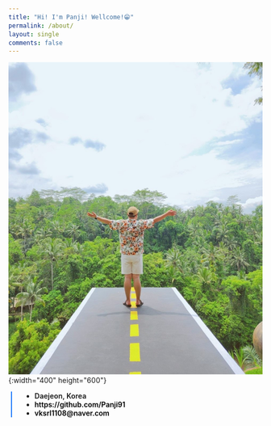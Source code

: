 ```yaml
---
title: "Hi! I'm Panji! Wellcome!😁"
permalink: /about/
layout: single
comments: false
---
```


![Meeeee!](/assets/images/Me.jpg){:width="400" height="600"}

<div style="border-left:2px solid #1876fb;padding-left:1.5em;margin-left:5px;font-weight:600">
<ul class="author__urls social-icons">
    <li><i class="fas fa-fw fa-map-marker-alt" aria-hidden="true"></i> Daejeon, Korea</li>
    <li>
    <a href="https://github.com/Panji91" style="color:black;text-decoration:none;font-weight:600">
        <i class="fab fa-fw fa-github" aria-hidden="true"></i> https://github.com/Panji91
    </a>
    </li>
    <li>
    <a href="mailto:vksrl1108@naver.com" style="color:black;text-decoration:none;font-weight:600">
    <i class="fas fa-fw fa-envelope-square" aria-hidden="true"></i> vksrl1108@naver.com
    </a></li>
    
</ul>
<div>
